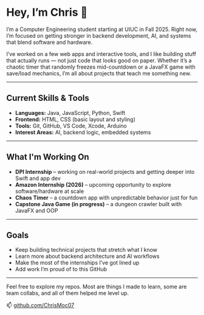 # Hey, I’m Chris 👋

I’m a Computer Engineering student starting at UIUC in Fall 2025. Right now, I’m focused on getting stronger in backend development, AI, and systems that blend software and hardware.

I’ve worked on a few web apps and interactive tools, and I like building stuff that actually runs — not just code that looks good on paper. Whether it’s a chaotic timer that randomly freezes mid-countdown or a JavaFX game with save/load mechanics, I’m all about projects that teach me something new.

---

## Current Skills & Tools

- **Languages:** Java, JavaScript, Python, Swift
- **Frontend:** HTML, CSS (basic layout and styling)
- **Tools:** Git, GitHub, VS Code, Xcode, Arduino
- **Interest Areas:** AI, backend logic, embedded systems

---

## What I'm Working On

- **DPI Internship** – working on real-world projects and getting deeper into Swift and app dev  
- **Amazon Internship (2026)** – upcoming opportunity to explore software/hardware at scale  
- **Chaos Timer** – a countdown app with unpredictable behavior just for fun  
- **Capstone Java Game (in progress)** – a dungeon crawler built with JavaFX and OOP

---

## Goals

- Keep building technical projects that stretch what I know  
- Learn more about backend architecture and AI workflows  
- Make the most of the internships I’ve got lined up  
- Add work I’m proud of to this GitHub

---

Feel free to explore my repos. Most are things I made to learn, some are team collabs, and all of them helped me level up.

📫 [github.com/ChrisMoc07](https://github.com/ChrisMoc07)
